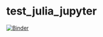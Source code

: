 # test_julia_jupyter

[![Binder](https://mybinder.org/badge_logo.svg)](https://mybinder.org/v2/gh/tim-au/test_julia_jupyter/HEAD?labpath=test3.ipynb)
